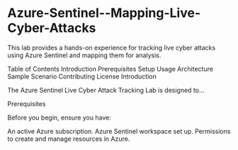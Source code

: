 # Azure-Sentinel--Mapping-Live-Cyber-Attacks


This lab provides a hands-on experience for tracking live cyber attacks using Azure Sentinel and mapping them for analysis.

Table of Contents
Introduction
Prerequisites
Setup
Usage
Architecture
Sample Scenario
Contributing
License
Introduction
<!-- Provide a detailed introduction to your project, its purpose, and what users can expect to achieve with it -->
The Azure Sentinel Live Cyber Attack Tracking Lab is designed to...

Prerequisites
<!-- List any prerequisites or dependencies that users need to have before using your lab -->
Before you begin, ensure you have:

An active Azure subscription.
Azure Sentinel workspace set up.
Permissions to create and manage resources in Azure.

